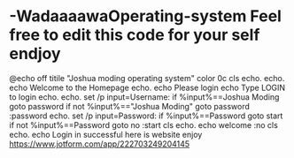 # -WadaaaawaOperating-system Feel free to edit this code for your self endjoy
@echo off
titile "Joshua moding operating system"
color 0c
cls
echo.
echo.
echo Welcome to the Homepage
echo.
echo Please login
echo Type LOGIN to login
echo.
echo.
set /p input=Username:
if %input%==Joshua Moding goto password
if not %input%=="Joshua Moding" goto password
:password
echo.
set /p input=Password:
if %input%==Password goto start
if not %input%==Password goto no
:start
cls
echo.
echo welcome
:no
cls
echo.
echo Login in successful here is website enjoy https://www.jotform.com/app/222703249204145    
